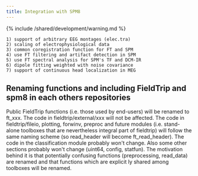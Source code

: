 ```yaml
---
title: Integration with SPM8
---
```


{% include /shared/development/warning.md %}


    1) support of arbitrary EEG montages (elec.tra)
    2) scaling of electrophysiological data
    3) common coregistration function for FT and SPM
    4) use FT filtering and artifact detection in SPM
    5) use FT spectral analysis for SPM's TF and DCM-IR
    6) dipole fitting weighted with noise covariance
    7) support of continuous head localization in MEG

## Renaming functions and including FieldTrip and spm8 in each others repositories

Public FieldTrip functions (i.e. those used by end-users) will be renamed to ft_xxx. The code in fieldtrip/external/xxx will not be affected. The code in fieldtrip/fileio, plotting, forwinv, preproc and future modules (i.e. stand-alone toolboxes that are nevertheless integral part of fieldtrip) will follow the same naming scheme (so read_header will become ft_read_header). The code in the classification module probably won't change. Also some other sections probably won't change (uint64, config, statfun). The motivation behind it is that potentially confusing functions (preprocessing, read_data) are renamed and that functions which are explicit
ly shared among toolboxes will be renamed.

